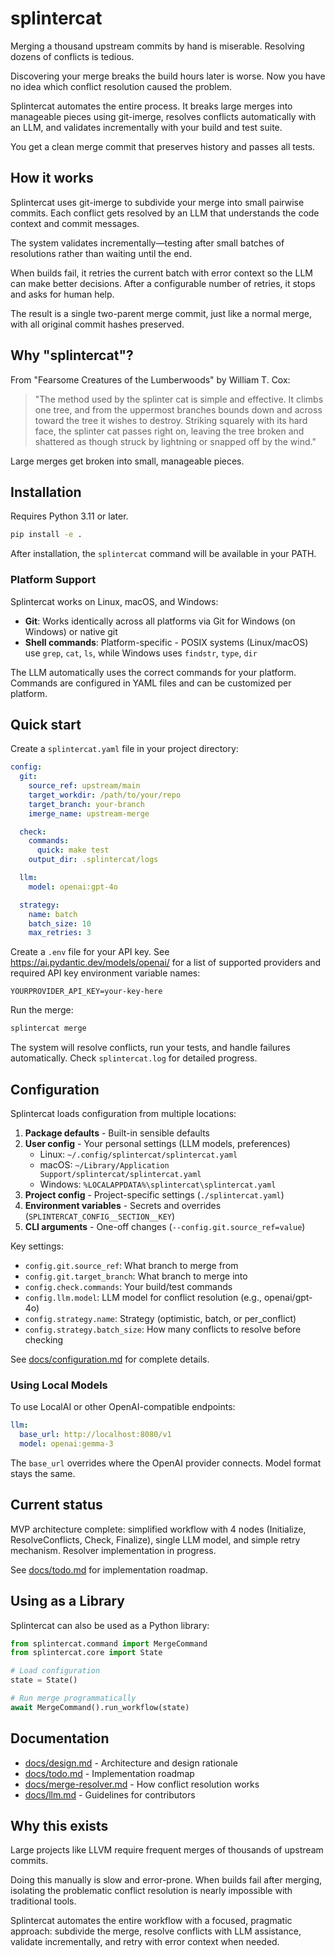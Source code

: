 # splintercat

Merging a thousand upstream commits by hand is miserable. Resolving dozens of conflicts is tedious.

Discovering your merge breaks the build hours later is worse. Now you have no idea which conflict resolution caused the problem.

Splintercat automates the entire process. It breaks large merges into manageable pieces using git-imerge, resolves conflicts automatically with an LLM, and validates incrementally with your build and test suite.

You get a clean merge commit that preserves history and passes all tests.

## How it works

Splintercat uses git-imerge to subdivide your merge into small pairwise commits. Each conflict gets resolved by an LLM that understands the code context and commit messages.

The system validates incrementally—testing after small batches of resolutions rather than waiting until the end.

When builds fail, it retries the current batch with error context so the LLM can make better decisions. After a configurable number of retries, it stops and asks for human help.

The result is a single two-parent merge commit, just like a normal merge, with all original commit hashes preserved.

## Why "splintercat"?

From "Fearsome Creatures of the Lumberwoods" by William T. Cox:

> "The method used by the splinter cat is simple and effective. It climbs one tree, and from the uppermost branches bounds down and across toward the tree it wishes to destroy. Striking squarely with its hard face, the splinter cat passes right on, leaving the tree broken and shattered as though struck by lightning or snapped off by the wind."

Large merges get broken into small, manageable pieces.

## Installation

Requires Python 3.11 or later.

```bash
pip install -e .
```

After installation, the `splintercat` command will be available in your PATH.

### Platform Support

Splintercat works on Linux, macOS, and Windows:

- **Git**: Works identically across all platforms via Git for Windows (on Windows) or native git
- **Shell commands**: Platform-specific - POSIX systems (Linux/macOS) use `grep`, `cat`, `ls`, while Windows uses `findstr`, `type`, `dir`

The LLM automatically uses the correct commands for your platform. Commands are configured in YAML files and can be customized per platform.

## Quick start

Create a `splintercat.yaml` file in your project directory:

```yaml
config:
  git:
    source_ref: upstream/main
    target_workdir: /path/to/your/repo
    target_branch: your-branch
    imerge_name: upstream-merge

  check:
    commands:
      quick: make test
    output_dir: .splintercat/logs

  llm:
    model: openai:gpt-4o

  strategy:
    name: batch
    batch_size: 10
    max_retries: 3
```

Create a `.env` file for your API key.  See https://ai.pydantic.dev/models/openai/ for a list of supported providers and required API key environment variable names:

```
YOURPROVIDER_API_KEY=your-key-here
```

Run the merge:

```bash
splintercat merge
```

The system will resolve conflicts, run your tests, and handle failures automatically. Check `splintercat.log` for detailed progress.

## Configuration

Splintercat loads configuration from multiple locations:

1. **Package defaults** - Built-in sensible defaults
2. **User config** - Your personal settings (LLM models, preferences)
   - Linux: `~/.config/splintercat/splintercat.yaml`
   - macOS: `~/Library/Application Support/splintercat/splintercat.yaml`
   - Windows: `%LOCALAPPDATA%\splintercat\splintercat.yaml`
3. **Project config** - Project-specific settings (`./splintercat.yaml`)
4. **Environment variables** - Secrets and overrides (`SPLINTERCAT_CONFIG__SECTION__KEY`)
5. **CLI arguments** - One-off changes (`--config.git.source_ref=value`)

Key settings:

- `config.git.source_ref`: What branch to merge from
- `config.git.target_branch`: What branch to merge into
- `config.check.commands`: Your build/test commands
- `config.llm.model`: LLM model for conflict resolution (e.g., openai/gpt-4o)
- `config.strategy.name`: Strategy (optimistic, batch, or per_conflict)
- `config.strategy.batch_size`: How many conflicts to resolve before checking

See [docs/configuration.md](docs/configuration.md) for complete details.

### Using Local Models

To use LocalAI or other OpenAI-compatible endpoints:

```yaml
llm:
  base_url: http://localhost:8080/v1
  model: openai:gemma-3
```

The `base_url` overrides where the OpenAI provider connects. Model format stays the same.

## Current status

MVP architecture complete: simplified workflow with 4 nodes (Initialize, ResolveConflicts, Check, Finalize), single LLM model, and simple retry mechanism. Resolver implementation in progress.

See [docs/todo.md](docs/todo.md) for implementation roadmap.

## Using as a Library

Splintercat can also be used as a Python library:

```python
from splintercat.command import MergeCommand
from splintercat.core import State

# Load configuration
state = State()

# Run merge programmatically
await MergeCommand().run_workflow(state)
```

## Documentation

- [docs/design.md](docs/design.md) - Architecture and design rationale
- [docs/todo.md](docs/todo.md) - Implementation roadmap
- [docs/merge-resolver.md](docs/merge-resolver.md) - How conflict resolution works
- [docs/llm.md](docs/llm.md) - Guidelines for contributors

## Why this exists

Large projects like LLVM require frequent merges of thousands of upstream commits.

Doing this manually is slow and error-prone. When builds fail after merging, isolating the problematic conflict resolution is nearly impossible with traditional tools.

Splintercat automates the entire workflow with a focused, pragmatic approach: subdivide the merge, resolve conflicts with LLM assistance, validate incrementally, and retry with error context when needed.
